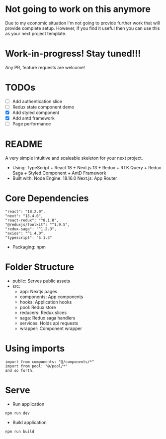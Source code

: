 # Not going to work on this anymore
Due to my economic situation I'm not going to provide further work that will provide complete setup. However, if you find it useful then you can use this as your next project template.
# Work-in-progress! Stay tuned!!!

Any PR, feature requests are welcome!

# TODOs

- [ ] Add authentication slice
- [ ] Redux state component demo
- [x] Add styled component
- [x] Add antd framework
- [ ] Page performance

# README

A very simple intuitive and scaleable skeleton for your next project.

- Using:
  TypeScript + React 18 + Next.js 13 + Redux + RTK Query + Redux Saga + Styled Component + AntD Framework
- Built with:
  Node Engine: 18.16.0
  Next.js: App Router

# Core Dependencies

```
"react": "18.2.0",
"next": "13.4.6",
"react-redux": "^8.1.0",
"@reduxjs/toolkit": "^1.9.5",
"redux-saga": "^1.2.3",
"axios": "^1.4.0",
"typescript": "5.1.3"
```

- Packaging: npm

# Folder Structure

- public: Serves public assets
- src:
  - app: Nextjs pages
  - components: App components
  - hooks: Application hooks
  - pool: Redux store
  - reducers: Redux slices
  - saga: Redux saga handlers
  - services: Holds api requests
  - wrapper: Component wrapper

# Using imports

```
import from components: "@/components/*"
import from pool: "@/pool/*"
and so forth.
```

# Serve

- Run application

```
npm run dev
```

- Build application

```
npm run build
```
